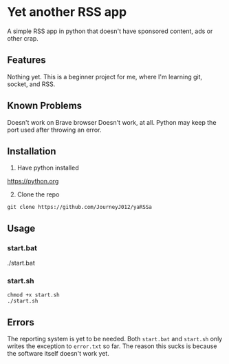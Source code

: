 # Yet another RSS app

A simple RSS app in python that doesn't have sponsored content, ads or other crap.


## Features

Nothing yet. This is a beginner project for me, where I'm learning git, socket, and RSS.

## Known Problems

Doesn't work on Brave browser
Doesn't work, at all.
Python may keep the port used after throwing an error.

## Installation

1. Have python installed 

https://python.org

2. Clone the repo

`git clone https://github.com/JourneyJ012/yaRSSa`


## Usage

### start.bat

./start.bat

### start.sh

```
chmod +x start.sh
./start.sh
```

## Errors
The reporting system is yet to be needed. Both `start.bat` and `start.sh` only writes the exception to `error.txt` so far. 
The reason this sucks is because the software itself doesn't work yet.